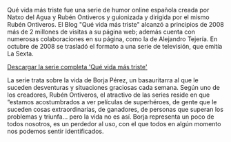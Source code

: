 <style type="text/css"> #forkme_banner { display: none; } #header_wrap .inner { max-width: 70%; } #main_content { max-width: 70%; } footer p { display: none; } p { font-size: 14px.; } </style>

Qué vida más triste fue una serie de humor online española creada por Natxo del Agua y Rubén Ontiveros y guionizada y dirigida por el mismo Rubén Ontiveros.
El Blog "Qué vida más triste" alcanzó a principios de 2008 más de 2 millones de visitas a su página web; además cuenta con numerosas colaboraciones en su página, como la de Alejandro Tejería.
En octubre de 2008 se trasladó el formato a una serie de televisión, que emitía La Sexta.

<a href="https://drive.google.com/drive/folders/1G7dkQflJ4JzOG0Nq1Ogr8HcVJXZ1IRge?usp=sharing">Descargar la serie completa 'Qué vida más triste'</a>

La serie trata sobre la vida de Borja Pérez, un basauritarra al que le suceden desventuras y situaciones graciosas cada semana.
Según uno de los creadores, Rubén Ontiveros, el atractivo de las series reside en que “estamos acostumbrados a ver películas de superhéroes, de gente que le suceden cosas extraordinarias, de ganadores, de personas que superan los problemas y triunfa… pero la vida no es así.
Borja representa un poco de todos nosotros, es un perdedor al uso, con el que todos en algún momento nos podemos sentir identificados.

